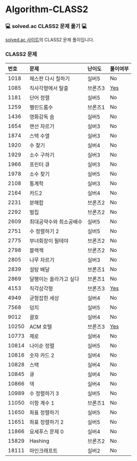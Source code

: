 # Algorithm-CLASS2

### :computer: solved.ac CLASS2 문제 풀기 :computer:

[solved.ac 사이트](https://solved.ac/class)의 CLASS2 문제 풀이입니다.

### CLASS2 문제

| 번호  | 문제                    | 난이도  | 풀이여부                                                                                             |
| :---- | :---------------------- | :------ | ---------------------------------------------------------------------------------------------------- |
| 1018  | 체스판 다시 칠하기      | 실버5   | No                                                                                                   |
| 1085  | 직사각형에서 탈출       | 브론즈3 | [Yes](./%5B1085%5D%20%EC%A7%81%EC%82%AC%EA%B0%81%ED%98%95%EC%97%90%EC%84%9C%20%ED%83%88%EC%B6%9C.js) |
| 1181  | 단어 정렬               | 실버5   | No                                                                                                   |
| 1259  | 팰린드롬수              | 브론즈1 | No                                                                                                   |
| 1436  | 영화감독 숌             | 실버5   | No                                                                                                   |
| 1654  | 랜선 자르기             | 실버3   | No                                                                                                   |
| 1874  | 스택 수열               | 실버3   | No                                                                                                   |
| 1920  | 수 찾기                 | 실버4   | No                                                                                                   |
| 1929  | 소수 구하기             | 실버3   | No                                                                                                   |
| 1966  | 프린터 큐               | 실버3   | No                                                                                                   |
| 1978  | 소수 찾기               | 실버5   | No                                                                                                   |
| 2108  | 통계학                  | 실버3   | No                                                                                                   |
| 2164  | 카드2                   | 실버4   | No                                                                                                   |
| 2231  | 분해합                  | 브론즈2 | No                                                                                                   |
| 2292  | 벌집                    | 브론즈2 | No                                                                                                   |
| 2609  | 최대공약수와 최소공배수 | 실버5   | No                                                                                                   |
| 2751  | 수 정렬하기 2           | 실버5   | No                                                                                                   |
| 2775  | 부녀회장이 될테야       | 브론즈2 | No                                                                                                   |
| 2798  | 블랙잭                  | 브론즈2 | No                                                                                                   |
| 2805  | 나무 자르기             | 실버3   | No                                                                                                   |
| 2839  | 설탕 배달               | 브론즈1 | No                                                                                                   |
| 2869  | 달팽이는 올라가고 싶다  | 브론즈1 | No                                                                                                   |
| 4153  | 직각삼각형              | 브론즈3 | [Yes](./%5B4153%5D%20%EC%A7%81%EA%B0%81%EC%82%BC%EA%B0%81%ED%98%95.js)                               |
| 4949  | 균형잡힌 세상           | 실버4   | No                                                                                                   |
| 7568  | 덩치                    | 실버5   | No                                                                                                   |
| 9012  | 괄호                    | 실버4   | No                                                                                                   |
| 10250 | ACM 호텔                | 브론즈3 | [Yes](./%5B10250%5D%20ACM%20%ED%98%B8%ED%85%94.js)                                                   |
| 10773 | 제로                    | 실버4   | No                                                                                                   |
| 10814 | 나이순 정렬             | 실버5   | No                                                                                                   |
| 10816 | 숫자 카드 2             | 실버4   | No                                                                                                   |
| 10828 | 스택                    | 실버4   | No                                                                                                   |
| 10845 | 큐                      | 실버4   | No                                                                                                   |
| 10866 | 덱                      | 실버4   | No                                                                                                   |
| 10989 | 수 정렬하기 3           | 실버5   | No                                                                                                   |
| 11050 | 이항 계수 1             | 브론즈1 | No                                                                                                   |
| 11650 | 좌표 정렬하기           | 실버5   | No                                                                                                   |
| 11651 | 좌표 정렬하기 2         | 실버5   | No                                                                                                   |
| 11866 | 요세푸스 문제 0         | 실버4   | No                                                                                                   |
| 15829 | Hashing                 | 브론즈2 | No                                                                                                   |
| 18111 | 마인크래프트            | 실버2   | No                                                                                                   |
